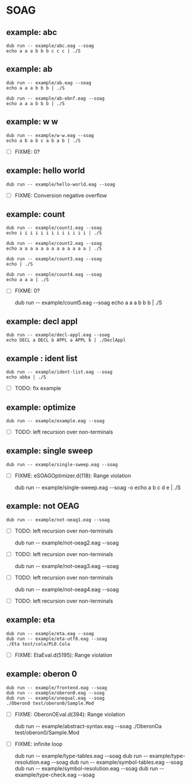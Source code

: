 # SOAG

## example: abc

    dub run -- example/abc.eag --soag
    echo a a a b b b c c c | ./S

## example: ab

    dub run -- example/ab.eag --soag
    echo a a a b b b | ./S

    dub run -- example/ab-ebnf.eag --soag
    echo a a a b b b | ./S

## example: w w

    dub run -- example/w-w.eag --soag
    echo a b a b c a b a b | ./S

- [ ] FIXME: 0?

## example: hello world

    dub run -- example/hello-world.eag --soag

 - [ ] FIXME: Conversion negative overflow

## example: count

    dub run -- example/count1.eag --soag
    echo i i i i i i i i i i i i i | ./S

    dub run -- example/count2.eag --soag
    echo a a a a a a a a a a a a a | ./S

    dub run -- example/count3.eag --soag
    echo | ./S

    dub run -- example/count4.eag --soag
    echo a a a | ./S

- [ ] FIXME: 0?

    dub run -- example/count5.eag --soag
    echo a a a b b b | ./S

## example: decl appl

    dub run -- example/decl-appl.eag --soag
    echo DECL a DECL b APPL a APPL b | ./DeclAppl

## example : ident list

    dub run -- example/ident-list.eag --soag
    echo abba | ./S

 - [ ] TODO: fix example

## example: optimize

    dub run -- example/example.eag --soag

- [ ] TODO: left recursion over non-terminals

## example: single sweep

    dub run -- example/single-sweep.eag --soag

- [ ] FIXME: eSOAGOptimizer.d(118): Range violation

    dub run -- example/single-sweep.eag --soag -o
    echo a b c d e | ./S

## example: not OEAG

    dub run -- example/not-oeag1.eag --soag

- [ ] TODO: left recursion over non-terminals

    dub run -- example/not-oeag2.eag --soag

- [ ] TODO: left recursion over non-terminals

    dub run -- example/not-oeag3.eag --soag

- [ ] TODO: left recursion over non-terminals

    dub run -- example/not-oeag4.eag --soag

- [ ] TODO: left recursion over non-terminals

## example: eta

    dub run -- example/eta.eag --soag
    dub run -- example/eta-utf8.eag --soag
    ./Eta test/cola/PL0.Cola

- [ ] FIXME: EtaEval.d(5195): Range violation

## example: oberon 0

    dub run -- example/frontend.eag --soag
    dub run -- example/oberon0.eag --soag
    dub run -- example/unequal.eag --soag
    ./OberonO test/oberon0/Sample.Mod

- [ ] FIXME: OberonOEval.d(394): Range violation

    dub run -- example/abstract-syntax.eag --soag
    ./OberonOa test/oberon0/Sample.Mod

- [ ] FIXME: infinite loop

    dub run -- example/type-tables.eag --soag
    dub run -- example/type-resolution.eag --soag
    dub run -- example/symbol-tables.eag --soag
    dub run -- example/symbol-resolution.eag --soag
    dub run -- example/type-check.eag --soag
